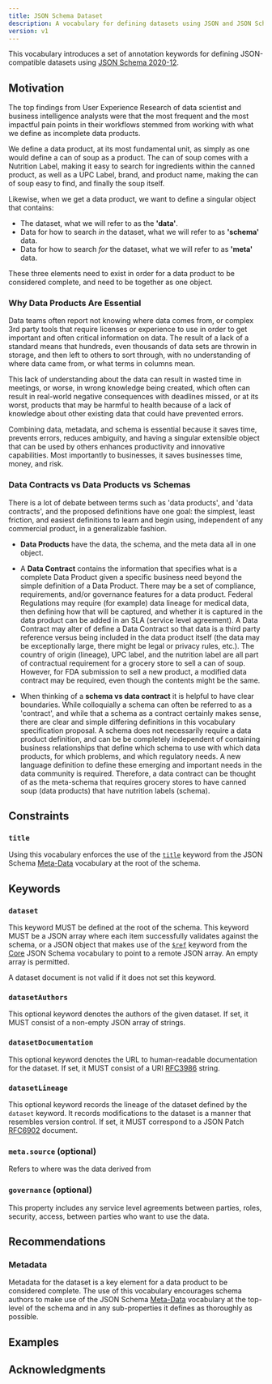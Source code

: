 ```yaml
---
title: JSON Schema Dataset
description: A vocabulary for defining datasets using JSON and JSON Schema
version: v1
---
```


This vocabulary introduces a set of annotation keywords for defining
JSON-compatible datasets using [JSON Schema 2020-12][json-schema-2020-12].

Motivation
----------

The top findings from User Experience Research of data scientist and business intelligence analysts were that the most frequent and the most impactful pain points in their workflows stemmed from working with what we define as incomplete data products.

We define a data product, at its most fundamental unit, as simply as one would define a can of soup as a product. The can of soup comes with a Nutrition Label, making it easy to search for ingredients within the canned product, as well as a UPC Label, brand, and product name, making the can of soup easy to find, and finally the soup itself.

Likewise, when we get a data product, we want to define a singular object that contains:

- The dataset, what we will refer to as the **'data'**.
- Data for how to search <i>in</i> the dataset, what we will refer to as **'schema'** data.
- Data for how to search <i>for</i> the dataset, what we will refer to as **'meta'** data.

These three elements need to exist in order for a data product to be considered complete, and need to be together as one object.

### Why Data Products Are Essential

Data teams often report not knowing where data comes from, or complex 3rd party tools that require licenses or experience to use in order to get important and often critical information on data. The result of a lack of a standard means that hundreds, even thousands of data sets are throwin in storage, and then left to others to sort through, with no understanding of where data came from, or what terms in columns mean.

This lack of understanding about the data can result in wasted time in meetings, or worse, in wrong knowledge being created, which often can result in real-world negative consequences with deadlines missed, or at its worst, products that may be harmful to health because of a lack of knowledge about other existing data that could have prevented errors.

Combining data, metadata, and schema is essential because it saves time, prevents errors, reduces ambiguity, and having a singular extensible object that can be used by others enhances productivity and innovative capabilities. Most importantly to businesses, it saves businesses time, money, and risk.

### Data Contracts vs Data Products vs Schemas

There is a lot of debate between terms such as 'data products', and 'data contracts', and the proposed definitions have one goal: the simplest, least friction, and easiest definitions to learn and begin using, independent of any commercial product, in a generalizable fashion.

- **Data Products** have the data, the schema, and the meta data all in one object.

- A **Data Contract** contains the information that specifies what is a complete Data Product given a specific business need beyond the simple definition of a Data Product. There may be a set of compliance, requirements, and/or governance features for a data product. Federal Regulations may require (for example) data lineage for medical data, then defining how that will be captured, and whether it is captured in the data product can be added in an SLA (service level agreement). A Data Contract may alter of define a Data Contract so that data is a third party reference versus being included in the data product itself (the data may be exceptionally large, there might be legal or privacy rules, etc.). The country of origin (lineage), UPC label, and the nutrition label are all part of contractual requirement for a grocery store to sell a can of soup. However, for FDA submission to sell a new product, a modified data contract may be required, even though the contents might be the same.

- When thinking of a **schema vs data contract** it is helpful to have clear boundaries. While colloquially a schema can often be referred to as a 'contract', and while that a schema as a contract certainly makes sense, there are clear and simple differing definitions in this vocabulary specification proposal. A schema does not necessarily require a data product definition, and can be be completely independent of containing business relationships that define which schema to use with which data products, for which problems, and which regulatory needs. A new language definition to define these emerging and important needs in the data community is required. Therefore, a data contract can be thought of as the meta-schema that requires grocery stores to have canned soup (data products) that have nutrition labels (schema).

Constraints
-----------

### `title`

Using this vocabulary enforces the use of the
[`title`][json-schema-2020-12-title] keyword from the JSON Schema
[Meta-Data][json-schema-2020-12-meta-data] vocabulary at the root of the
schema.

Keywords
--------

### `dataset`

This keyword MUST be defined at the root of the schema. This keyword MUST be a
JSON array where each item successfully validates against the schema, or a JSON
object that makes use of the [`$ref`][json-schema-2020-12-ref] keyword from the
[Core][json-schema-2020-12-core] JSON Schema vocabulary to point to a remote
JSON array. An empty array is permitted.

A dataset document is not valid if it does not set this keyword.

### `datasetAuthors`

This optional keyword denotes the authors of the given dataset. If set, it MUST
consist of a non-empty JSON array of strings.

### `datasetDocumentation`

This optional keyword denotes the URL to human-readable documentation for the
dataset. If set, it MUST consist of a URI [RFC3986][RFC3986] string.

### `datasetLineage`

This optional keyword records the lineage of the dataset defined by the
`dataset` keyword. It records modifications to the dataset is a manner that
resembles version control.  If set, it MUST correspond to a JSON Patch
[RFC6902][RFC6902] document.

### `meta.source` (optional)
Refers to where was the data derived from

### `governance` (optional)
This property includes any service level agreements between parties, roles, security, access, between parties who want to use the data.

Recommendations
---------------

### Metadata

Metadata for the dataset is a key element for a data product to be considered
complete. The use of this vocabulary encourages schema authors to make use of
the JSON Schema [Meta-Data][json-schema-2020-12-meta-data] vocabulary at the
top-level of the schema and in any sub-properties it defines as thoroughly as
possible.

Examples
--------

Acknowledgments
---------------

[json-schema-2020-12]: https://json-schema.org/draft/2020-12/json-schema-core.html
[json-schema-2020-12-core]: https://json-schema.org/draft/2020-12/json-schema-core.html#name-the-json-schema-core-vocabu
[json-schema-2020-12-meta-data]: https://json-schema.org/draft/2020-12/json-schema-validation.html#name-a-vocabulary-for-basic-meta
[json-schema-2020-12-ref]: https://json-schema.org/draft/2020-12/json-schema-core.html#ref
[json-schema-2020-12-title]: https://json-schema.org/draft/2020-12/json-schema-validation.html#name-title-and-description
[RFC3986]: https://www.rfc-editor.org/rfc/rfc3986
[RFC6902]: https://www.rfc-editor.org/rfc/rfc6902
